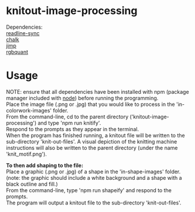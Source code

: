 # knitout-image-processing

Dependencies:\
 [readline-sync](https://www.npmjs.com/package/readline-sync)\
 [chalk](https://www.npmjs.com/package/chalk)\
 [jimp](https://www.npmjs.com/package/jimp)\
 [rgbquant](https://www.npmjs.com/package/rgbquant)

# Usage

NOTE: ensure that all dependencies have been installed with npm (package manager included with [node](https://nodejs.org/en/download/)) before running the programming.\
Place the image file (.png or .jpg) that you would like to process in the 'in-colorwork-images' folder.\
From the command-line, cd to the parent directory ('knitout-image-processing') and type 'npm run knitify'.\
Respond to the prompts as they appear in the terminal.\
When the program has finished running, a knitout file will be written to the sub-directory 'knit-out-files'. A visual depiction of the knitting machine instructions will also be written to the parent directory (under the name 'knit_motif.png').

**To then add shaping to the file:**\
Place a graphic (.png or .jpg) of a shape in the 'in-shape-images' folder. (note: the graphic should include a white background and a shape with a black outline and fill.)\
From the command-line, type 'npm run shapeify' and respond to the prompts.\
The program will output a knitout file to the sub-directory 'knit-out-files'.

